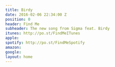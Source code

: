```yaml
---
title: Birdy
date: 2016-02-06 22:34:00 Z
position: 0
header: Find Me
subheader: The new song from Sigma feat. Birdy
itunes: http://po.st/FindMeITunes
apple:
spotify: http://po.st/FindMeSpotify
amazon:
google:
layout: home
---
```


